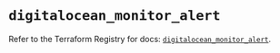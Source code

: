 # `digitalocean_monitor_alert`

Refer to the Terraform Registry for docs: [`digitalocean_monitor_alert`](https://registry.terraform.io/providers/digitalocean/digitalocean/2.40.0/docs/resources/monitor_alert).
